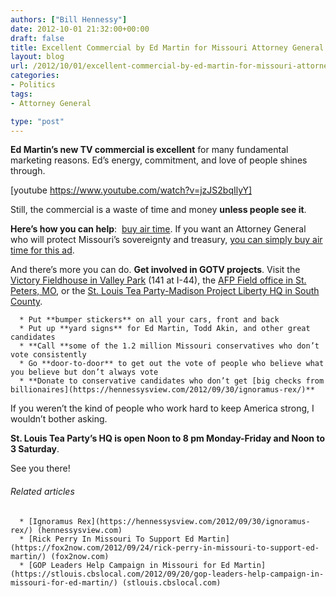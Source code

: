 ```yaml
---
authors: ["Bill Hennessy"]
date: 2012-10-01 21:32:00+00:00
draft: false
title: Excellent Commercial by Ed Martin for Missouri Attorney General
layout: blog
url: /2012/10/01/excellent-commercial-by-ed-martin-for-missouri-attorney-general/
categories:
- Politics
tags:
- Attorney General

type: "post"
---
```


**Ed Martin’s new TV commercial is excellent** for many fundamental marketing reasons. Ed’s energy, commitment, and love of people shines through.

[youtube https://www.youtube.com/watch?v=jzJS2bqIlyY]

Still, the commercial is a waste of time and money **unless people see it**.

**Here’s how you can help**:  [buy air time](https://edmartinformissouri.com/wastenot). If you want an Attorney General who will protect Missouri’s sovereignty and treasury, [you can simply buy air time for this ad](https://edmartinformissouri.com/wastenot).

And there’s more you can do. **Get involved in GOTV projects**. Visit the [Victory Fieldhouse in Valley Park](https://www.facebook.com/pages/Victory-Fieldhouse/356762387723824) (141 at I-44), the [AFP Field office in St. Peters, MO](https://americansforprosperity.org/failingagenda/event/st-peters-missouri), or the [St. Louis Tea Party-Madison Project Liberty HQ in South County](https://stlouisteaparty.com/).



	  * Put **bumper stickers** on all your cars, front and back
	  * Put up **yard signs** for Ed Martin, Todd Akin, and other great candidates
	  * **Call **some of the 1.2 million Missouri conservatives who don’t vote consistently
	  * Go **door-to-door** to get out the vote of people who believe what you believe but don’t always vote
	  * **Donate to conservative candidates who don’t get [big checks from billionaires](https://hennessysview.com/2012/09/30/ignoramus-rex/)**

If you weren’t the kind of people who work hard to keep America strong, I wouldn’t bother asking.

**St. Louis Tea Party’s HQ is open Noon to 8 pm Monday-Friday and Noon to 3 Saturday**.

See you there!


###### Related articles





	  * [Ignoramus Rex](https://hennessysview.com/2012/09/30/ignoramus-rex/) (hennessysview.com)
	  * [Rick Perry In Missouri To Support Ed Martin](https://fox2now.com/2012/09/24/rick-perry-in-missouri-to-support-ed-martin/) (fox2now.com)
	  * [GOP Leaders Help Campaign in Missouri for Ed Martin](https://stlouis.cbslocal.com/2012/09/20/gop-leaders-help-campaign-in-missouri-for-ed-martin/) (stlouis.cbslocal.com)


